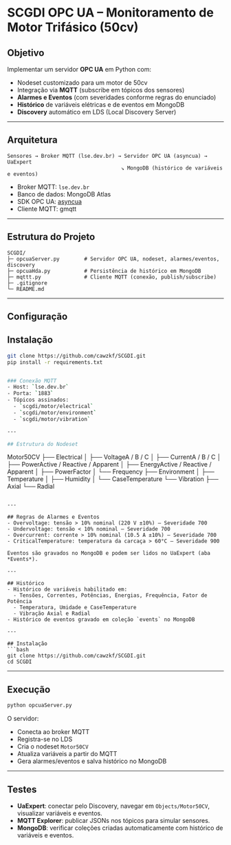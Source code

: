 # SCGDI OPC UA – Monitoramento de Motor Trifásico (50cv)

## Objetivo
Implementar um servidor **OPC UA** em Python com:
- Nodeset customizado para um motor de 50cv  
- Integração via **MQTT** (subscribe em tópicos dos sensores)  
- **Alarmes e Eventos** (com severidades conforme regras do enunciado)  
- **Histórico** de variáveis elétricas e de eventos em MongoDB  
- **Discovery** automático em LDS (Local Discovery Server)  

---

## Arquitetura
```
Sensores → Broker MQTT (lse.dev.br) → Servidor OPC UA (asyncua) → UaExpert
                                     ↘ MongoDB (histórico de variáveis e eventos)
```

- Broker MQTT: `lse.dev.br`  
- Banco de dados: MongoDB Atlas  
- SDK OPC UA: [asyncua](https://github.com/FreeOpcUa/opcua-asyncio)  
- Cliente MQTT: gmqtt  

---

## Estrutura do Projeto
```
SCGDI/
├─ opcuaServer.py        # Servidor OPC UA, nodeset, alarmes/eventos, discovery
├─ opcuaHda.py           # Persistência de histórico em MongoDB
├─ mqttt.py              # Cliente MQTT (conexão, publish/subscribe)
├─ .gitignore
└─ README.md
```

---

## Configuração

## Instalação
```bash
git clone https://github.com/cawzkf/SCGDI.git
pip install -r requirements.txt


### Conexão MQTT
- Host: `lse.dev.br`  
- Porta: `1883`  
- Tópicos assinados:  
  - `scgdi/motor/electrical`  
  - `scgdi/motor/environment`  
  - `scgdi/motor/vibration`  

---

## Estrutura do Nodeset
```
Motor50CV
├── Electrical
│   ├── VoltageA / B / C
│   ├── CurrentA / B / C
│   ├── PowerActive / Reactive / Apparent
│   ├── EnergyActive / Reactive / Apparent
│   ├── PowerFactor
│   └── Frequency
├── Environment
│   ├── Temperature
│   ├── Humidity
│   └── CaseTemperature
└── Vibration
    ├── Axial
    └── Radial
```

---

## Regras de Alarmes e Eventos
- Overvoltage: tensão > 10% nominal (220 V ±10%) – Severidade 700  
- Undervoltage: tensão < 10% nominal – Severidade 700  
- Overcurrent: corrente > 10% nominal (10.5 A ±10%) – Severidade 700  
- CriticalTemperature: temperatura da carcaça > 60°C – Severidade 900  

Eventos são gravados no MongoDB e podem ser lidos no UaExpert (aba *Events*).

---

## Histórico
- Histórico de variáveis habilitado em:  
  - Tensões, Correntes, Potências, Energias, Frequência, Fator de Potência  
  - Temperatura, Umidade e CaseTemperature  
  - Vibração Axial e Radial  
- Histórico de eventos gravado em coleção `events` no MongoDB  

---

## Instalação
```bash
git clone https://github.com/cawzkf/SCGDI.git
cd SCGDI
```

---

## Execução
```bash
python opcuaServer.py
```

O servidor:
- Conecta ao broker MQTT  
- Registra-se no LDS  
- Cria o nodeset `Motor50CV`  
- Atualiza variáveis a partir do MQTT  
- Gera alarmes/eventos e salva histórico no MongoDB  

---

## Testes
- **UaExpert**: conectar pelo Discovery, navegar em `Objects/Motor50CV`, visualizar variáveis e eventos.  
- **MQTT Explorer**: publicar JSONs nos tópicos para simular sensores.  
- **MongoDB**: verificar coleções criadas automaticamente com histórico de variáveis e eventos.  
